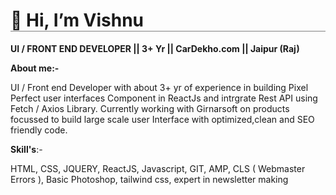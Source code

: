 <h1 style="border-bottom: solid 1px grey"> 👋 Hi, I’m Vishnu </h1>
<p><b>UI / FRONT END DEVELOPER || 3+ Yr || CarDekho.com || Jaipur (Raj)</b><p>
  
<b>About me:-</b>
<p>UI / Front end Developer with about 3+ yr of experience in building Pixel Perfect user interfaces Component in ReactJs and intrgrate Rest API using Fetch / Axios Library. Currently working with Girnarsoft on products focussed to build large scale user Interface with optimized,clean and SEO friendly code.<p>
  
<p><b>Skill's</b>:-</p>
<p>HTML, CSS, JQUERY, ReactJS, Javascript, GIT, AMP, CLS ( Webmaster Errors ), Basic
Photoshop, tailwind css, expert in newsletter making</p>
  
